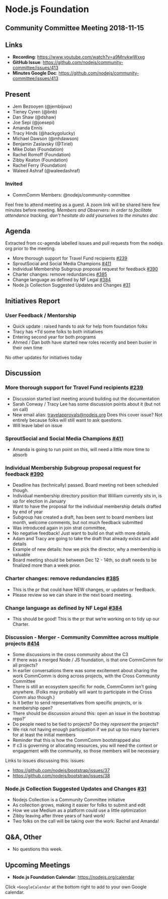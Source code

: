 
# Node.js Foundation 
## Community Committee Meeting 2018-11-15

## Links

* **Recording**: https://www.youtube.com/watch?v=a9MnvkwWxxg
* **GitHub Issue**: https://github.com/nodejs/community-committee/issues/413
* **Minutes Google Doc**: https://github.com/nodejs/community-committee/issues/413

## Present

- Jem Bezooyen (@jembijoux)
- Tieney Cyren (@bnb)
- Dan Shaw (@dshaw)
- Joe Sepi (@joesepi)
- Amanda Ennis
- Tracy Hinds (@hackygolucky)
- Michael Dawson (@mhdawson)
- Benjamin Zaslavsky (@Tiriel)
- Mike Dolan (Foundation)
- Rachel Romoff (Foundation)
- Zibby Keaton (Foundation)
- Rachel Ferry (Foundation)
- Waleed Ashraf (@waleedashraf)

### Invited

* CommComm Members: @nodejs/community-committee

Feel free to attend meeting as a guest. A zoom link will be shared here few minutes before meeting.
*Members and Observers: In order to facilitate attendance tracking, don't hesitate do add yourselves to the minutes doc*

## Agenda

Extracted from cc-agenda labelled issues and pull requests from the nodejs org prior to the meeting.

- More thorough support for Travel Fund recipients [#239]()
- SproutSocial and Social Media Champions [#411](https://github.com/nodejs/community-committee/issues/411)
- Individual Membership Subgroup proposal request for feedback [#390](https://github.com/nodejs/community-committee/issues/390)
- Charter changes: remove redundancies [#385](https://github.com/nodejs/community-committee/issues/385)
- Change language as defined by NF Legal [#384](https://github.com/nodejs/community-committee/issues/384)
- Node.js Collection Suggested Updates and Changes [#31](https://github.com/nodejs/nodejs-collection/issues/31)

## Initiatives Report

### User Feedback / Mentorship

- Quick update : raised hands to ask for help from foundation folks
- Tracy has +1’d some folks to both initiatives
- Entering second year for both programs
- Ahmed / Dan both have started new roles recently and been busier in their own time

No other updates for initiatives today

## Discussion

### More thorough support for Travel Fund recipients [#239](https://github.com/nodejs/admin/issues/239)

- Discussion started last meeting around building out the documentation 
- Sarah Conway / Tracy Lee has some discussion points about it (but not on call)
- New email alias: travelapprovals@nodejs.org Does this cover issue? Not entirely because folks will still want to ask questions.
- Will leave label on issue 

### SproutSocial and Social Media Champions [#411](https://github.com/nodejs/community-committee/issues/411)

- Amanda is going to run point on this, will need a little more time to absorb 

### Individual Membership Subgroup proposal request for feedback [#390](https://github.com/nodejs/community-committee/issues/390)

- Deadline has (technically) passed. Board meeting not been scheduled though.
- Individual membership directory position that William currently sits in, is up for election in January
- Want to have the proposal for the individual membership details drafted by end of year
- Subgroup has created a draft, has been sent to board members last month, welcome comments, but not much feedback submitted
- Was introduced again in join strat committee, 
- No negative feedback! Just want to build on that with more details
- Adam and Tracy are going to take the draft that already exists and add details 
- Example of new details: how we pick the director, why a membership is valuable
- Board meeting should be between Dec 12 - 14th, so draft needs to be finalized more than a week prior.

### Charter changes: remove redundancies [#385](https://github.com/nodejs/community-committee/pull/385)

- This is the pr that could have NEW changes, or updates or feedback.
- Please review so we can share in the next board meeting.

### Change language as defined by NF Legal [#384](https://github.com/nodejs/community-committee/pull/384)

- This should be good! This is the pr that we’re working on to tidy up our Charter.

### Discussion - Merger - Community Committee across multiple projects [#414]()

- Some discussions in the cross community about the C3
- If there was a merged Node / JS foundation, is that one CommComm for all projects?
- In earlier conversations there was some excitement about sharing the work CommComm is doing across projects, with the Cross Community Committee
- There is still an ecosystem specific for node, CommComm isn’t going anywhere. (Folks may probably will want to participate in the Cross Comm also though.)
- Is it better to send representatives from specific projects, or is membership open?
- There should be discussion around this: open an issue in the bootstrap repo?’
- Do people need to be tied to projects? Do they *represent* the projects?
- We risk not having enough participation if we put up too many barriers for at least the initial members
- Reminder that this is how the CommComm bootstrapped also
- If c3 is governing or allocating resources, you will need the context or engagement with the community, so those members will be necessary

Links to issues discussing this: issues:
- https://github.com/nodejs/bootstrap/issues/37 
- https://github.com/nodejs/bootstrap/issues/38 

### Node.js Collection Suggested Updates and Changes [#31](https://github.com/nodejs/nodejs-collection/issues/31)

- Nodejs Collection is a Community Committee initiative
- As collection grows, making it easier for folks to submit and edit
- How we use Medium as a platform could use a little optimization
- Zibby leaving after three years of hard work!
- Two folks on the call will be taking over the work: Rachel and Amanda!


## Q&A, Other

* No questions this week.

## Upcoming Meetings

* **Node.js Foundation Calendar**: https://nodejs.org/calendar

Click `+GoogleCalendar` at the bottom right to add to your own Google calendar.
